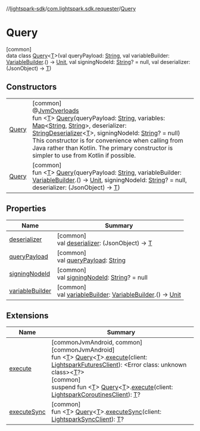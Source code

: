 //[lightspark-sdk](../../../index.md)/[com.lightspark.sdk.requester](../index.md)/[Query](index.md)

# Query

[common]\
data class [Query](index.md)&lt;[T](index.md)&gt;(val queryPayload: [String](https://kotlinlang.org/api/latest/jvm/stdlib/kotlin/-string/index.html), val variableBuilder: [VariableBuilder](../-variable-builder/index.md).() -&gt; [Unit](https://kotlinlang.org/api/latest/jvm/stdlib/kotlin/-unit/index.html), val signingNodeId: [String](https://kotlinlang.org/api/latest/jvm/stdlib/kotlin/-string/index.html)? = null, val deserializer: (JsonObject) -&gt; [T](index.md))

## Constructors

| | |
|---|---|
| [Query](-query.md) | [common]<br>@[JvmOverloads](https://kotlinlang.org/api/latest/jvm/stdlib/kotlin.jvm/-jvm-overloads/index.html)<br>fun &lt;[T](index.md)&gt; [Query](-query.md)(queryPayload: [String](https://kotlinlang.org/api/latest/jvm/stdlib/kotlin/-string/index.html), variables: [Map](https://kotlinlang.org/api/latest/jvm/stdlib/kotlin.collections/-map/index.html)&lt;[String](https://kotlinlang.org/api/latest/jvm/stdlib/kotlin/-string/index.html), [String](https://kotlinlang.org/api/latest/jvm/stdlib/kotlin/-string/index.html)&gt;, deserializer: [StringDeserializer](../-string-deserializer/index.md)&lt;[T](index.md)&gt;, signingNodeId: [String](https://kotlinlang.org/api/latest/jvm/stdlib/kotlin/-string/index.html)? = null)<br>This constructor is for convenience when calling from Java rather than Kotlin. The primary constructor is simpler to use from Kotlin if possible. |
| [Query](-query.md) | [common]<br>fun &lt;[T](index.md)&gt; [Query](-query.md)(queryPayload: [String](https://kotlinlang.org/api/latest/jvm/stdlib/kotlin/-string/index.html), variableBuilder: [VariableBuilder](../-variable-builder/index.md).() -&gt; [Unit](https://kotlinlang.org/api/latest/jvm/stdlib/kotlin/-unit/index.html), signingNodeId: [String](https://kotlinlang.org/api/latest/jvm/stdlib/kotlin/-string/index.html)? = null, deserializer: (JsonObject) -&gt; [T](index.md)) |

## Properties

| Name | Summary |
|---|---|
| [deserializer](deserializer.md) | [common]<br>val [deserializer](deserializer.md): (JsonObject) -&gt; [T](index.md) |
| [queryPayload](query-payload.md) | [common]<br>val [queryPayload](query-payload.md): [String](https://kotlinlang.org/api/latest/jvm/stdlib/kotlin/-string/index.html) |
| [signingNodeId](signing-node-id.md) | [common]<br>val [signingNodeId](signing-node-id.md): [String](https://kotlinlang.org/api/latest/jvm/stdlib/kotlin/-string/index.html)? = null |
| [variableBuilder](variable-builder.md) | [common]<br>val [variableBuilder](variable-builder.md): [VariableBuilder](../-variable-builder/index.md).() -&gt; [Unit](https://kotlinlang.org/api/latest/jvm/stdlib/kotlin/-unit/index.html) |

## Extensions

| Name | Summary |
|---|---|
| [execute](../../com.lightspark.sdk/execute.md) | [commonJvmAndroid, common]<br>[commonJvmAndroid]<br>fun &lt;[T](../../com.lightspark.sdk/execute.md)&gt; [Query](index.md#-168528822%2FExtensions%2F1699347959)&lt;[T](../../com.lightspark.sdk/execute.md)&gt;.[execute](../../com.lightspark.sdk/execute.md)(client: [LightsparkFuturesClient](../../com.lightspark.sdk/-lightspark-futures-client/index.md)): &lt;Error class: unknown class&gt;&lt;[T](../../com.lightspark.sdk/execute.md)?&gt;<br>[common]<br>suspend fun &lt;[T](../../com.lightspark.sdk/execute.md)&gt; [Query](index.md)&lt;[T](../../com.lightspark.sdk/execute.md)&gt;.[execute](../../com.lightspark.sdk/execute.md)(client: [LightsparkCoroutinesClient](../../com.lightspark.sdk/-lightspark-coroutines-client/index.md)): [T](../../com.lightspark.sdk/execute.md)? |
| [executeSync](../../com.lightspark.sdk/execute-sync.md) | [common]<br>fun &lt;[T](../../com.lightspark.sdk/execute-sync.md)&gt; [Query](index.md)&lt;[T](../../com.lightspark.sdk/execute-sync.md)&gt;.[executeSync](../../com.lightspark.sdk/execute-sync.md)(client: [LightsparkSyncClient](../../com.lightspark.sdk/-lightspark-sync-client/index.md)): [T](../../com.lightspark.sdk/execute-sync.md)? |
